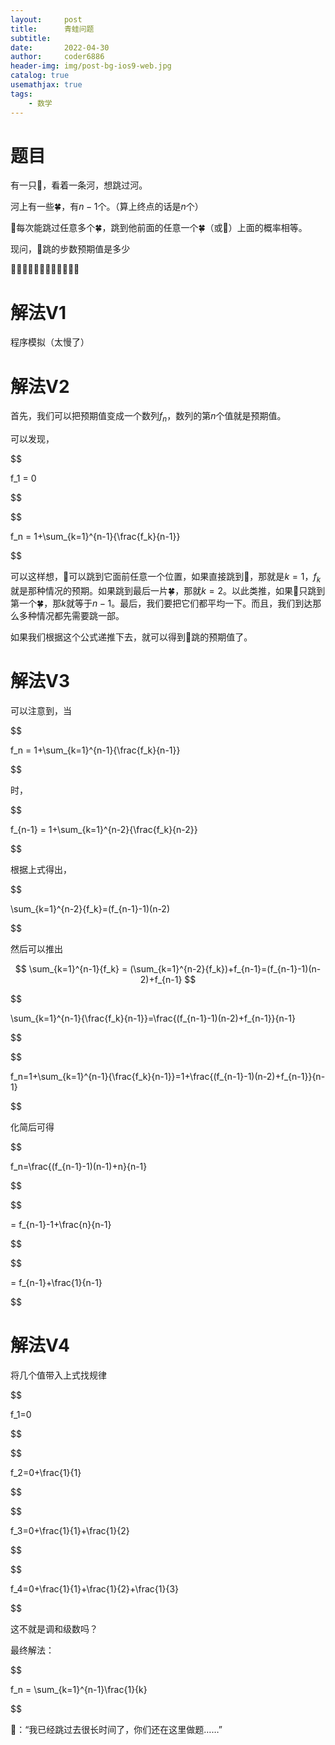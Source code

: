 ```yaml
---
layout:     post
title:      青蛙问题
subtitle:   
date:       2022-04-30
author:     coder6886
header-img: img/post-bg-ios9-web.jpg
catalog: true
usemathjax: true
tags:
    - 数学
---
```

# 题目
有一只🐸，看着一条河，想跳过河。

河上有一些🍀，有$n-1$个。（算上终点的话是$n$个）

🐸每次能跳过任意多个🍀，跳到他前面的任意一个🍀（或📍）上面的概率相等。

现问，🐸跳的步数预期值是多少

🐸🍀🍀🍀🍀🍀🍀🍀🍀🍀🍀📍
# 解法V1
程序模拟（太慢了）
# 解法V2
首先，我们可以把预期值变成一个数列$f_n$，数列的第$n$个值就是预期值。

可以发现，

$$

f_1 = 0

$$

$$

f_n = 1+\sum_{k=1}^{n-1}{\frac{f_k}{n-1}}

$$

可以这样想，🐸可以跳到它面前任意一个位置，如果直接跳到📍，那就是$k=1$，$f_k$就是那种情况的预期。如果跳到最后一片🍀，那就$k=2$。以此类推，如果🐸只跳到第一个🍀，那$k$就等于$n-1$。最后，我们要把它们都平均一下。而且，我们到达那么多种情况都先需要跳一部。

如果我们根据这个公式递推下去，就可以得到🐸跳的预期值了。
# 解法V3
可以注意到，当

$$

f_n = 1+\sum_{k=1}^{n-1}{\frac{f_k}{n-1}}

$$

时，

$$

f_{n-1} = 1+\sum_{k=1}^{n-2}{\frac{f_k}{n-2}}

$$

根据上式得出，

$$

\sum_{k=1}^{n-2}{f_k}=(f_{n-1}-1)(n-2)

$$

然后可以推出

$$
\sum_{k=1}^{n-1}{f_k} = (\sum_{k=1}^{n-2}{f_k})+f_{n-1}=(f_{n-1}-1)(n-2)+f_{n-1}
$$

$$

\sum_{k=1}^{n-1}{\frac{f_k}{n-1}}=\frac{(f_{n-1}-1)(n-2)+f_{n-1}}{n-1}

$$

$$

f_n=1+\sum_{k=1}^{n-1}{\frac{f_k}{n-1}}=1+\frac{(f_{n-1}-1)(n-2)+f_{n-1}}{n-1}

$$

化简后可得

$$

f_n=\frac{(f_{n-1}-1)(n-1)+n}{n-1}

$$

$$

= f_{n-1}-1+\frac{n}{n-1}

$$

$$

= f_{n-1}+\frac{1}{n-1}

$$

# 解法V4
将几个值带入上式找规律

$$

f_1=0

$$

$$

f_2=0+\frac{1}{1}

$$

$$

f_3=0+\frac{1}{1}+\frac{1}{2}

$$

$$

f_4=0+\frac{1}{1}+\frac{1}{2}+\frac{1}{3}

$$

这不就是调和级数吗？

最终解法：

$$

f_n = \sum_{k=1}^{n-1}\frac{1}{k}

$$

🐸：“我已经跳过去很长时间了，你们还在这里做题……”